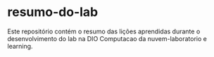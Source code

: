 # resumo-do-lab
Este repositório contém o resumo das lições aprendidas durante o desenvolvimento do lab na DIO
Computacao da nuvem-laboratorio  e learning.
